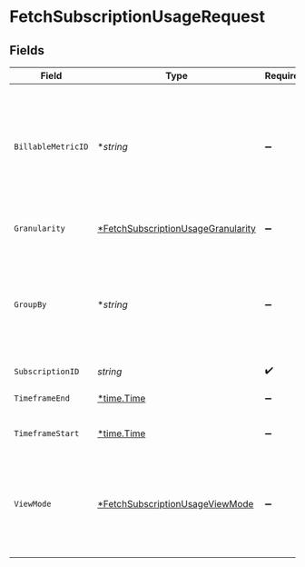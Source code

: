 # FetchSubscriptionUsageRequest


## Fields

| Field                                                                                                                                                                                  | Type                                                                                                                                                                                   | Required                                                                                                                                                                               | Description                                                                                                                                                                            | Example                                                                                                                                                                                |
| -------------------------------------------------------------------------------------------------------------------------------------------------------------------------------------- | -------------------------------------------------------------------------------------------------------------------------------------------------------------------------------------- | -------------------------------------------------------------------------------------------------------------------------------------------------------------------------------------- | -------------------------------------------------------------------------------------------------------------------------------------------------------------------------------------- | -------------------------------------------------------------------------------------------------------------------------------------------------------------------------------------- |
| `BillableMetricID`                                                                                                                                                                     | **string*                                                                                                                                                                              | :heavy_minus_sign:                                                                                                                                                                     | When specified in conjunction with `group_by`, this parameter filters usage to a single billable metric. Note that both `group_by` and `billable_metric_id` must be specific together. |                                                                                                                                                                                        |
| `Granularity`                                                                                                                                                                          | [*FetchSubscriptionUsageGranularity](../../models/operations/fetchsubscriptionusagegranularity.md)                                                                                     | :heavy_minus_sign:                                                                                                                                                                     | This determines the windowing of usage reporting.                                                                                                                                      |                                                                                                                                                                                        |
| `GroupBy`                                                                                                                                                                              | **string*                                                                                                                                                                              | :heavy_minus_sign:                                                                                                                                                                     | When specified in conjunction with `billable_metric_id`, this parameter groups by the key provided. Note that both `group_by` and `billable_metric_id` must be specific together.      |                                                                                                                                                                                        |
| `SubscriptionID`                                                                                                                                                                       | *string*                                                                                                                                                                               | :heavy_check_mark:                                                                                                                                                                     | N/A                                                                                                                                                                                    |                                                                                                                                                                                        |
| `TimeframeEnd`                                                                                                                                                                         | [*time.Time](https://pkg.go.dev/time#Time)                                                                                                                                             | :heavy_minus_sign:                                                                                                                                                                     | Usage returned is _exclusive_ of `timeframe_end`                                                                                                                                       | 2022-02-02T05:00:00Z                                                                                                                                                                   |
| `TimeframeStart`                                                                                                                                                                       | [*time.Time](https://pkg.go.dev/time#Time)                                                                                                                                             | :heavy_minus_sign:                                                                                                                                                                     | Usage returned is _inclusive_ of `timeframe_start`                                                                                                                                     | 2022-02-02T05:00:00Z                                                                                                                                                                   |
| `ViewMode`                                                                                                                                                                             | [*FetchSubscriptionUsageViewMode](../../models/operations/fetchsubscriptionusageviewmode.md)                                                                                           | :heavy_minus_sign:                                                                                                                                                                     | `periodic` returns usage for each window (configured by `granularity`) and `cumulative` returns the usage since the beginning of the billing period. The default is `periodic`.        |                                                                                                                                                                                        |